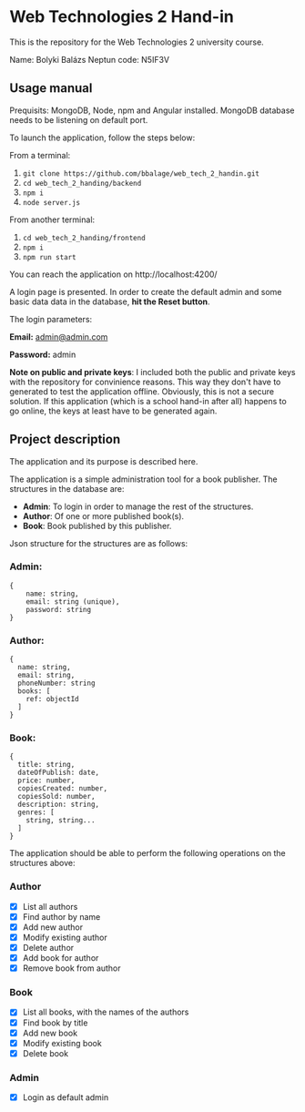 # Web Technologies 2 Hand-in

This is the repository for the Web Technologies 2 university course.

Name: Bolyki Balázs
Neptun code: N5IF3V

## Usage manual

Prequisits: MongoDB, Node, npm and Angular installed. MongoDB database needs to be listening on default port.

To launch the application, follow the steps below:

From a terminal:

1. `git clone https://github.com/bbalage/web_tech_2_handin.git`
2. `cd web_tech_2_handing/backend`
3. `npm i`
4. `node server.js`

From another terminal:
1. `cd web_tech_2_handing/frontend`
2. `npm i`
3. `npm run start`

You can reach the application on http://localhost:4200/

A login page is presented. In order to create the default admin and some basic data data in the database, **hit the Reset button**.

The login parameters:

**Email:** admin@admin.com

**Password:** admin

**Note on public and private keys**: I included both the public and private keys with the repository for convinience reasons. This way they don't have to generated to test the application offline. Obviously, this is not a secure solution. If this application (which is a school hand-in after all) happens to go online, the keys at least have to be generated again.

## Project description

The application and its purpose is described here.

The application is a simple administration tool for a book publisher. The structures in the database are:

- **Admin**: To login in order to manage the rest of the structures.
- **Author**: Of one or more published book(s). 
- **Book**: Book published by this publisher.

Json structure for the structures are as follows:

### Admin:
```
{
    name: string,
    email: string (unique),
    password: string
}
```

### Author:
```
{
  name: string,
  email: string,
  phoneNumber: string
  books: [
    ref: objectId
  ]
}
```

### Book:
```
{
  title: string,
  dateOfPublish: date,
  price: number,
  copiesCreated: number,
  copiesSold: number,
  description: string,
  genres: [
    string, string...
  ]
}
```

The application should be able to perform the following operations on the structures above:

### Author

- [x] List all authors
- [x] Find author by name
- [x] Add new author
- [x] Modify existing author
- [x] Delete author
- [x] Add book for author
- [x] Remove book from author

### Book

- [x] List all books, with the names of the authors
- [x] Find book by title
- [x] Add new book
- [x] Modify existing book
- [x] Delete book

### Admin

- [x] Login as default admin